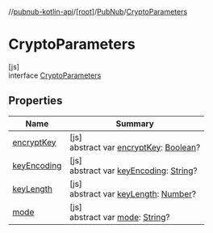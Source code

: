 //[pubnub-kotlin-api](../../../../index.md)/[[root]](../../index.md)/[PubNub](../index.md)/[CryptoParameters](index.md)

# CryptoParameters

[js]\
interface [CryptoParameters](index.md)

## Properties

| Name | Summary |
|---|---|
| [encryptKey](encrypt-key.md) | [js]<br>abstract var [encryptKey](encrypt-key.md): [Boolean](https://kotlinlang.org/api/core/kotlin-stdlib/kotlin/-boolean/index.html)? |
| [keyEncoding](key-encoding.md) | [js]<br>abstract var [keyEncoding](key-encoding.md): [String](https://kotlinlang.org/api/core/kotlin-stdlib/kotlin/-string/index.html)? |
| [keyLength](key-length.md) | [js]<br>abstract var [keyLength](key-length.md): [Number](https://kotlinlang.org/api/core/kotlin-stdlib/kotlin/-number/index.html)? |
| [mode](mode.md) | [js]<br>abstract var [mode](mode.md): [String](https://kotlinlang.org/api/core/kotlin-stdlib/kotlin/-string/index.html)? |
